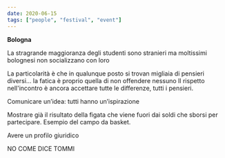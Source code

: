 ```yaml
---
date: 2020-06-15
tags: ["people", "festival", "event"]
---
```

**Bologna**

La stragrande maggioranza degli studenti sono stranieri ma moltissimi bolognesi non socializzano con loro 

La particolarità è che in qualunque posto si trovan migliaia di pensieri diversi... la fatica è proprio quella di non offendere nessuno 
Il rispetto nell'incontro è ancora accettare tutte le differenze, tutti i pensieri. 


Comunicare un’idea: tutti hanno un’ispirazione

Mostrare già il risultato della figata che viene fuori dai soldi che sborsi per partecipare. Esempio del campo da basket.


Avere un profilo giuridico

NO COME DICE TOMMI
